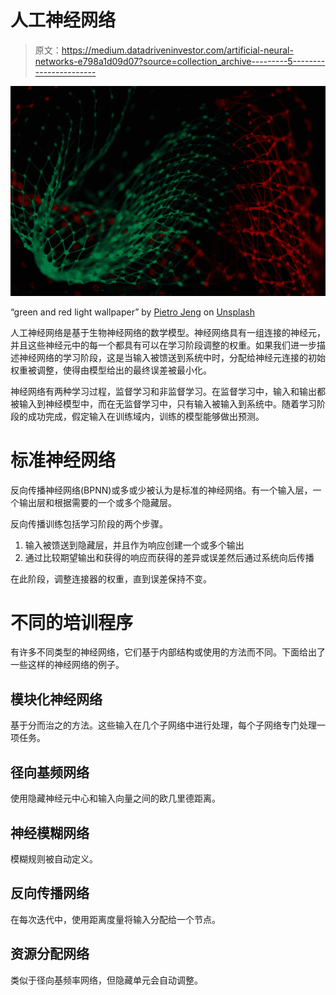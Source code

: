 # 人工神经网络

> 原文：<https://medium.datadriveninvestor.com/artificial-neural-networks-e798a1d09d07?source=collection_archive---------5----------------------->

![](img/727022a8df3412a5f27650130bdae781.png)

“green and red light wallpaper” by [Pietro Jeng](https://unsplash.com/@pietrozj?utm_source=medium&utm_medium=referral) on [Unsplash](https://unsplash.com?utm_source=medium&utm_medium=referral)

人工神经网络是基于生物神经网络的数学模型。神经网络具有一组连接的神经元，并且这些神经元中的每一个都具有可以在学习阶段调整的权重。如果我们进一步描述神经网络的学习阶段，这是当输入被馈送到系统中时，分配给神经元连接的初始权重被调整，使得由模型给出的最终误差被最小化。

神经网络有两种学习过程，监督学习和非监督学习。在监督学习中，输入和输出都被输入到神经模型中，而在无监督学习中，只有输入被输入到系统中。随着学习阶段的成功完成，假定输入在训练域内，训练的模型能够做出预测。

# 标准神经网络

反向传播神经网络(BPNN)或多或少被认为是标准的神经网络。有一个输入层，一个输出层和根据需要的一个或多个隐藏层。

反向传播训练包括学习阶段的两个步骤。

1.  输入被馈送到隐藏层，并且作为响应创建一个或多个输出
2.  通过比较期望输出和获得的响应而获得的差异或误差然后通过系统向后传播

在此阶段，调整连接器的权重，直到误差保持不变。

# 不同的培训程序

有许多不同类型的神经网络，它们基于内部结构或使用的方法而不同。下面给出了一些这样的神经网络的例子。

## 模块化神经网络

基于分而治之的方法。这些输入在几个子网络中进行处理，每个子网络专门处理一项任务。

## 径向基频网络

使用隐藏神经元中心和输入向量之间的欧几里德距离。

## 神经模糊网络

模糊规则被自动定义。

## 反向传播网络

在每次迭代中，使用距离度量将输入分配给一个节点。

## 资源分配网络

类似于径向基频率网络，但隐藏单元会自动调整。